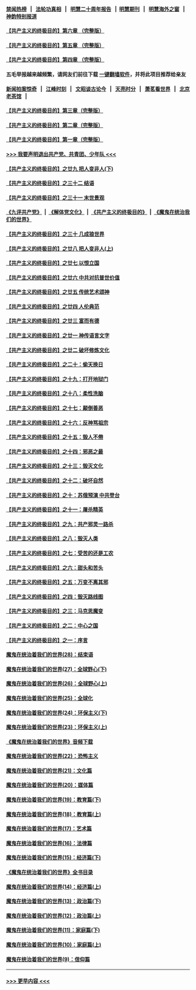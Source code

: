#### [禁闻热榜](热点新闻.md?=0)  &nbsp;&nbsp;|&nbsp;&nbsp; [法轮功真相](https://github.com/gfw-breaker/truth/blob/master/README.md?=0) &nbsp;&nbsp;|&nbsp;&nbsp; [明慧二十周年报告](https://github.com/gfw-breaker/mh-reports/blob/master/README.md?=0) &nbsp;&nbsp;|&nbsp;&nbsp;[明慧期刊](https://github.com/gfw-breaker/mh-qikan) &nbsp;&nbsp;|&nbsp;&nbsp; [明慧海外之窗](https://github.com/gfw-breaker/mh-news/blob/master/README.md?=0) &nbsp;&nbsp;|&nbsp;&nbsp; [神韵特别报道](https://github.com/gfw-breaker/mh-news/blob/master/shenyun.md?=0)
#### [【共产主义的终极目的】第六章 （完整版）](../pages/nsc422/n11428913.md?t=02290902) 
#### [【共产主义的终极目的】第五章 （完整版）](../pages/nsc422/n11428912.md?t=02290902) 
#### [【共产主义的终极目的】第四章 （完整版）](../pages/nsc422/n11428907.md?t=02290902) 
#### 五毛举报越来越频繁，请网友们前往下载 [一键翻墙软件](https://github.com/gfw-breaker/ssr-accounts)，并将此项目推荐给亲友
#### [新闻拍案惊奇](https://github.com/gfw-breaker/banned-news/blob/master/pages/link4.md) &nbsp;&nbsp;|&nbsp;&nbsp; [江峰时刻](https://github.com/gfw-breaker/banned-news/blob/master/pages/link4.md) &nbsp;&nbsp;|&nbsp;&nbsp; [文昭谈古论今](https://github.com/gfw-breaker/banned-news/blob/master/pages/link4.md) &nbsp;&nbsp;|&nbsp;&nbsp; [天亮时分](https://github.com/gfw-breaker/banned-news/blob/master/pages/link4.md) &nbsp;&nbsp;|&nbsp;&nbsp; [萧茗看世界](https://github.com/gfw-breaker/banned-news/blob/master/pages/link4.md) &nbsp;&nbsp;|&nbsp;&nbsp; [北京老茶馆](https://github.com/gfw-breaker/banned-news/blob/master/pages/link4.md) &nbsp;&nbsp;|&nbsp;&nbsp; 
#### [【共产主义的终极目的】第三章（完整版）](../pages/nsc422/n11428848.md?t=02290902) 
#### [【共产主义的终极目的】第二章（完整版）](../pages/nsc422/n11428831.md?t=02290902) 
#### [【共产主义的终极目的】第一章（完整版）](../pages/nsc422/n11417651.md?t=02290902) 
#### [>>> 我要声明退出共产党、共青团、少年队 <<<](https://github.com/begood0513/goodnews/blob/master/quit/letter.md) 
#### [【共产主义的终极目的】之廿九 把人变非人(下)](../pages/nsc422/n11344140.md?t=02290902) 
#### [【共产主义的终极目的】之三十二 结语](../pages/nsc422/n11360535.md?t=02290902) 
#### [【共产主义的终极目的】之三十一 末世景观](../pages/nsc422/n11351129.md?t=02290902) 
#### [《九评共产党》](https://github.com/begood0513/9ping.md/blob/master/README.md) &nbsp;|&nbsp; [《解体党文化》](../../../../jtdwh.md/blob/master/README.md)  &nbsp;|&nbsp; [《共产主义的终极目的》](../../../../gczydzjmd.md/blob/master/README.md) &nbsp;|&nbsp; [《魔鬼在统治我们的世界》](../../../../mgztzwmdsj.md/blob/master/README.md) 
#### [【共产主义的终极目的】之三十 几成狼世界](../pages/nsc422/n11348280.md?t=02290902) 
#### [【共产主义的终极目的】之廿八 把人变非人(上)](../pages/nsc422/n11340492.md?t=02290902) 
#### [【共产主义的终极目的】之廿七 以恨立国](../pages/nsc422/n11336944.md?t=02290902) 
#### [【共产主义的终极目的】之廿六 中共对抗普世价值](../pages/nsc422/n11324785.md?t=02290902) 
#### [【共产主义的终极目的】之廿五 传统艺术颂神](../pages/nsc422/n11296396.md?t=02290902) 
#### [【共产主义的终极目的】之廿四 人伦典范](../pages/nsc422/n11296397.md?t=02290902) 
#### [【共产主义的终极目的】之廿三 富而有德](../pages/nsc422/n11283598.md?t=02290902) 
#### [【共产主义的终极目的】之廿一 神传语言文字](../pages/nsc422/n11263265.md?t=02290902) 
#### [【共产主义的终极目的】之廿二 破坏修炼文化](../pages/nsc422/n11245728.md?t=02290902) 
#### [【共产主义的终极目的】之二十：偷天换日](../pages/nsc422/n11238846.md?t=02290902) 
#### [【共产主义的终极目的】之十九：打开地狱门](../pages/nsc422/n11206376.md?t=02290902) 
#### [【共产主义的终极目的】之十八：柔性洗脑](../pages/nsc422/n11199994.md?t=02290902) 
#### [【共产主义的终极目的】之十七：颠倒善恶](../pages/nsc422/n11179782.md?t=02290902) 
#### [【共产主义的终极目的】之十六：反神骂祖宗](../pages/nsc422/n11166798.md?t=02290902) 
#### [【共产主义的终极目的】之十五：毁人不倦](../pages/nsc422/n11166792.md?t=02290902) 
#### [【共产主义的终极目的】之十四：邪恶之最](../pages/nsc422/n11150249.md?t=02290902) 
#### [【共产主义的终极目的】之十三：毁灭文化](../pages/nsc422/n11135227.md?t=02290902) 
#### [【共产主义的终极目的】之十二：破坏自然](../pages/nsc422/n11135214.md?t=02290902) 
#### [【共产主义的终极目的】之十：苏俄预演 中共登台](../pages/nsc422/n11118424.md?t=02290902) 
#### [【共产主义的终极目的】之十一：屠杀精英](../pages/nsc422/n11118442.md?t=02290902) 
#### [【共产主义的终极目的】之九：共产邪灵一路杀](../pages/nsc422/n11114139.md?t=02290902) 
#### [【共产主义的终极目的】之八：毁灭人类](../pages/nsc422/n11108503.md?t=02290902) 
#### [【共产主义的终极目的】之七：受苦的还是工农](../pages/nsc422/n11101809.md?t=02290902) 
#### [【共产主义的终极目的】之六：甜头和苦头](../pages/nsc422/n11096971.md?t=02290902) 
#### [【共产主义的终极目的】之五：万变不离其邪](../pages/nsc422/n11091285.md?t=02290902) 
#### [【共产主义的终极目的】之四：毁灭路线图](../pages/nsc422/n11086284.md?t=02290902) 
#### [【共产主义的终极目的】之三：马克思魔变](../pages/nsc422/n11061941.md?t=02290902) 
#### [【共产主义的终极目的】之二：中心之国](../pages/nsc422/n11047728.md?t=02290902) 
#### [【共产主义的终极目的】之一：序言](../pages/nsc422/n11086077.md?t=02290902) 
#### [魔鬼在统治着我们的世界(28)：结束语](../pages/nsc422/n10936246.md?t=02290902) 
#### [魔鬼在统治着我们的世界(27)：全球野心(下)](../pages/nsc422/n10928319.md?t=02290902) 
#### [魔鬼在统治着我们的世界(26)：全球野心(上)](../pages/nsc422/n10900318.md?t=02290902) 
#### [魔鬼在统治着我们的世界(25)：全球化](../pages/nsc422/n10788205.md?t=02290902) 
#### [魔鬼在统治着我们的世界(24)：环保主义(下)](../pages/nsc422/n10695307.md?t=02290902) 
#### [魔鬼在统治着我们的世界(23)：环保主义(上)](../pages/nsc422/n10688613.md?t=02290902) 
#### [《魔鬼在统治着我们的世界》音频下载](../pages/nsc422/n10635553.md?t=02290902) 
#### [魔鬼在统治着我们的世界(22)：恐怖主义](../pages/nsc422/n10614727.md?t=02290902) 
#### [魔鬼在统治着我们的世界(21)：文化篇](../pages/nsc422/n10597706.md?t=02290902) 
#### [魔鬼在统治着我们的世界(20)：媒体篇](../pages/nsc422/n10586579.md?t=02290902) 
#### [魔鬼在统治着我们的世界(19)：教育篇(下)](../pages/nsc422/n10564808.md?t=02290902) 
#### [魔鬼在统治着我们的世界(18)：教育篇(上)](../pages/nsc422/n10526970.md?t=02290902) 
#### [魔鬼在统治着我们的世界(17)：艺术篇](../pages/nsc422/n10499093.md?t=02290902) 
#### [魔鬼在统治着我们的世界(16)：法律篇](../pages/nsc422/n10485969.md?t=02290902) 
#### [魔鬼在统治着我们的世界(15)：经济篇(下)](../pages/nsc422/n10469975.md?t=02290902) 
#### [《魔鬼在统治着我们的世界》全书目录](../pages/nsc422/n10464261.md?t=02290902) 
#### [魔鬼在统治着我们的世界(14)：经济篇(上)](../pages/nsc422/n10457370.md?t=02290902) 
#### [魔鬼在统治着我们的世界(13)：政治篇(下)](../pages/nsc422/n10448270.md?t=02290902) 
#### [魔鬼在统治着我们的世界(12)：政治篇(上)](../pages/nsc422/n10444576.md?t=02290902) 
#### [魔鬼在统治着我们的世界(11)：家庭篇(下)](../pages/nsc422/n10440961.md?t=02290902) 
#### [魔鬼在统治着我们的世界(10)：家庭篇(上)](../pages/nsc422/n10435448.md?t=02290902) 
#### [魔鬼在统治着我们的世界(9)：信仰篇](../pages/nsc422/n10432159.md?t=02290902) 

----
#### [ >>> 更早内容 <<< ](../indexes/nsc422-earlier.md)
